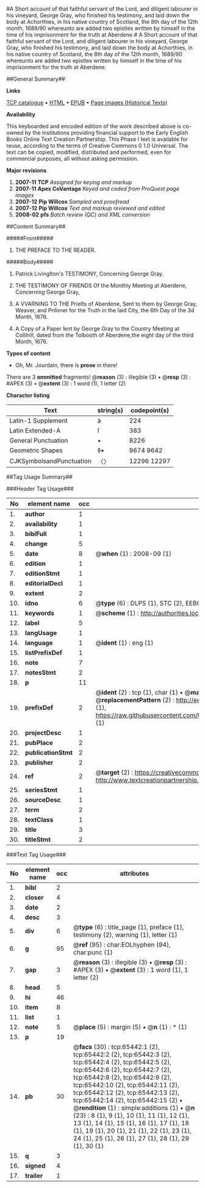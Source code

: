 #A Short account of that faithful servant of the Lord, and diligent labourer in his vineyard, George Gray, who finished his testimony, and laid down the body at Achorthies, in his native country of Scotland, the 8th day of the 12th month, 1689/90 whereunto are added two epistles written by himself in the time of his imprisonment for the truth at Aberdene.#
A Short account of that faithful servant of the Lord, and diligent labourer in his vineyard, George Gray, who finished his testimony, and laid down the body at Achorthies, in his native country of Scotland, the 8th day of the 12th month, 1689/90 whereunto are added two epistles written by himself in the time of his imprisonment for the truth at Aberdene.

##General Summary##

**Links**

[TCP catalogue](http://www.ota.ox.ac.uk/tcp/)  • 
[HTML](http://tei.it.ox.ac.uk/tcp/Texts-HTML/free/A41/A41850.html)  • 
[EPUB](http://tei.it.ox.ac.uk/tcp/Texts-EPUB/free/A41/A41850.epub) • 
[Page images (Historical Texts)](https://data.historicaltexts.jisc.ac.uk/view?pubId=eebo-12661841e&pageId=eebo-12661841e-65442-1)

**Availability**

This keyboarded and encoded edition of the
	       work described above is co-owned by the institutions
	       providing financial support to the Early English Books
	       Online Text Creation Partnership. This Phase I text is
	       available for reuse, according to the terms of Creative
	       Commons 0 1.0 Universal. The text can be copied,
	       modified, distributed and performed, even for
	       commercial purposes, all without asking permission.

**Major revisions**

1. __2007-11__ __TCP__ *Assigned for keying and markup*
1. __2007-11__ __Apex CoVantage__ *Keyed and coded from ProQuest page images*
1. __2007-12__ __Pip Willcox__ *Sampled and proofread*
1. __2007-12__ __Pip Willcox__ *Text and markup reviewed and edited*
1. __2008-02__ __pfs__ *Batch review (QC) and XML conversion*

##Content Summary##

#####Front#####

1. THE PREFACE TO THE READER.

#####Body#####

1. Patrick Livingſton's TESTIMONY, Concerning George Gray.

1. THE TESTIMONY OF FRIENDS Of the Monthly Meeting at Aberdene, Concerning George Gray,

1. A VVARNING TO THE Prieſts of Aberdene, Sent to them by George Gray, Weaver, and Priſoner for the Truth in the ſaid City, the 6th Day of the 3d Month, 1676.

1. A Copy of a Paper ſent by George Gray to the Country Meeting at Collihill, dated from the Tolbooth of Aberdene,the eight day of the third Month, 1676.

**Types of content**

  * Oh, Mr. Jourdain, there is **prose** in there!

There are 3 **ommitted** fragments! 
 @__reason__ (3) : illegible (3)  •  @__resp__ (3) : #APEX (3)  •  @__extent__ (3) : 1 word (1), 1 letter (2)

**Character listing**


|Text|string(s)|codepoint(s)|
|---|---|---|
|Latin-1 Supplement|à|224|
|Latin Extended-A|ſ|383|
|General Punctuation|•|8226|
|Geometric Shapes|◊▪|9674 9642|
|CJKSymbolsandPunctuation|〈〉|12296 12297|

##Tag Usage Summary##

###Header Tag Usage###

|No|element name|occ|attributes|
|---|---|---|---|
|1.|__author__|1||
|2.|__availability__|1||
|3.|__biblFull__|1||
|4.|__change__|5||
|5.|__date__|8| @__when__ (1) : 2008-09 (1)|
|6.|__edition__|1||
|7.|__editionStmt__|1||
|8.|__editorialDecl__|1||
|9.|__extent__|2||
|10.|__idno__|6| @__type__ (6) : DLPS (1), STC (2), EEBO-CITATION (1), OCLC (1), VID (1)|
|11.|__keywords__|1| @__scheme__ (1) : http://authorities.loc.gov/ (1)|
|12.|__label__|5||
|13.|__langUsage__|1||
|14.|__language__|1| @__ident__ (1) : eng (1)|
|15.|__listPrefixDef__|1||
|16.|__note__|7||
|17.|__notesStmt__|2||
|18.|__p__|11||
|19.|__prefixDef__|2| @__ident__ (2) : tcp (1), char (1)  •  @__matchPattern__ (2) : ([0-9\-]+):([0-9IVX]+) (1), (.+) (1)  •  @__replacementPattern__ (2) : http://eebo.chadwyck.com/downloadtiff?vid=$1&page=$2 (1), https://raw.githubusercontent.com/textcreationpartnership/Texts/master/tcpchars.xml#$1 (1)|
|20.|__projectDesc__|1||
|21.|__pubPlace__|2||
|22.|__publicationStmt__|2||
|23.|__publisher__|2||
|24.|__ref__|2| @__target__ (2) : https://creativecommons.org/publicdomain/zero/1.0/ (1), http://www.textcreationpartnership.org/docs/. (1)|
|25.|__seriesStmt__|1||
|26.|__sourceDesc__|1||
|27.|__term__|2||
|28.|__textClass__|1||
|29.|__title__|3||
|30.|__titleStmt__|2||


###Text Tag Usage###

|No|element name|occ|attributes|
|---|---|---|---|
|1.|__bibl__|2||
|2.|__closer__|4||
|3.|__date__|2||
|4.|__desc__|3||
|5.|__div__|6| @__type__ (6) : title_page (1), preface (1), testimony (2), warning (1), letter (1)|
|6.|__g__|95| @__ref__ (95) : char:EOLhyphen (94), char:punc (1)|
|7.|__gap__|3| @__reason__ (3) : illegible (3)  •  @__resp__ (3) : #APEX (3)  •  @__extent__ (3) : 1 word (1), 1 letter (2)|
|8.|__head__|5||
|9.|__hi__|46||
|10.|__item__|8||
|11.|__list__|1||
|12.|__note__|5| @__place__ (5) : margin (5)  •  @__n__ (1) : * (1)|
|13.|__p__|19||
|14.|__pb__|30| @__facs__ (30) : tcp:65442:1 (2), tcp:65442:2 (2), tcp:65442:3 (2), tcp:65442:4 (2), tcp:65442:5 (2), tcp:65442:6 (2), tcp:65442:7 (2), tcp:65442:8 (2), tcp:65442:9 (2), tcp:65442:10 (2), tcp:65442:11 (2), tcp:65442:12 (2), tcp:65442:13 (2), tcp:65442:14 (2), tcp:65442:15 (2)  •  @__rendition__ (1) : simple:additions (1)  •  @__n__ (23) : 8 (1), 9 (1), 10 (1), 11 (1), 12 (1), 13 (1), 14 (1), 15 (1), 16 (1), 17 (1), 18 (1), 19 (1), 20 (1), 21 (1), 22 (1), 23 (1), 24 (1), 25 (1), 26 (1), 27 (1), 28 (1), 29 (1), 30 (1)|
|15.|__q__|3||
|16.|__signed__|4||
|17.|__trailer__|1||
